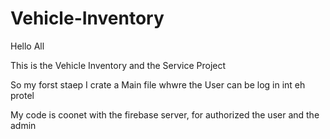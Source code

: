 # Vehicle-Inventory


Hello All

This is the Vehicle Inventory and the Service Project

So my forst staep I crate a Main file whwre the User can be log in int eh protel

My code is coonet with the firebase server, for authorized the user and the admin  
